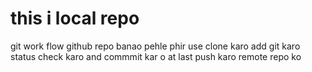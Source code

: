 # this i local repo


git work flow 
github repo banao pehle
phir use clone karo 
add git karo 
status check karo 
and commmit kar o
at last push karo remote repo ko
